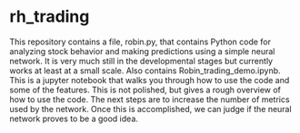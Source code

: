 # rh_trading

This repository contains a file, robin.py, that contains Python code for analyzing stock behavior and making predictions using a simple neural network. It is very much still in the developmental stages but currently works at least at a small scale.
Also contains Robin_trading_demo.ipynb. This is a jupyter notebook that walks you through how to use the code and some of the features. This is not polished, but gives a rough overview of how to use the code. 
The next steps are to increase the number of metrics used by the network. Once this is accomplished, we can judge if the neural network proves to be a good idea.
